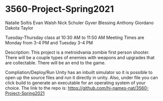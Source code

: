 # 3560-Project-Spring2021
Natalie Soltis
Evan Walsh
Nick Schuler
Gyver Blessing
Anthony Giordano
Dakota Taylor

Tuesday-Thursday class at 10:30 AM to 11:50 AM
Meeting Times are Monday from 3-4 PM and Tuesday 3-4 PM

Description:
This project is a metroidvania zombie first person shooter. There will be a couple types of enemies with weapons and upgrades that are collectable. There will be an end to the game.

Compliation/Deploy/Run
Unity has an inbuilt simulator so it is possible to open up the source files and run it directly in unity. Also, under file you can click build to generate an executable for an operating system of your choice.
The link to the repo is: https://github.com/hi-names-nat/3560-Project-Spring2021
